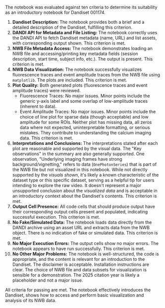 The notebook was evaluated against ten criteria to determine its suitability as an introductory notebook for Dandiset 001174.

1.  **Dandiset Description:** The notebook provides both a brief and a detailed description of the Dandiset, fulfilling this criterion.
2.  **DANDI API for Metadata and File Listing:** The notebook correctly uses the DANDI API to fetch Dandiset metadata (name, URL) and list assets, with corresponding output shown. This criterion is met.
3.  **NWB File Metadata Access:** The notebook demonstrates loading an NWB file and accessing/printing key metadata fields (session description, start time, subject info, etc.). The output is present. This criterion is met.
4.  **NWB Data Visualization:** The notebook successfully visualizes fluorescence traces and event amplitude traces from the NWB file using `matplotlib`. The plots are included. This criterion is met.
5.  **Plot Quality:** Both generated plots (fluorescence traces and event amplitude traces) were reviewed.
    *   Fluorescence Traces: No major issues. Minor points include the generic y-axis label and some overlap of low-amplitude traces (inherent to data).
    *   Event Amplitude Traces: No major issues. Minor points include the choice of line plot for sparse data (though acceptable) and low amplitude for some ROIs.
    Neither plot has missing data, all zeros data where not expected, uninterpretable formatting, or serious mistakes. They contribute to understanding the calcium imaging data. This criterion is met.
6.  **Interpretations and Conclusions:** The interpretations stated after each plot are reasonable and supported by the visual data. The "Key observations" in the summary are also generally supported. One observation, "Underlying imaging frames have strong background/vignetting," refers to data (`OnePhotonSeries`) that is part of the NWB file but not visualized in this notebook. While not directly supported by the *visuals shown*, it's likely a known characteristic of the dataset type or this specific dataset, serving as a helpful tip for users intending to explore the raw video. It doesn't represent a major unsupported conclusion about the *visualized data* and is acceptable in an introductory context about the Dandiset's contents. This criterion is met.
7.  **Output Cell Presence:** All code cells that should produce output have their corresponding output cells present and populated, indicating successful execution. This criterion is met.
8.  **No Fake/Simulated Data:** The notebook loads data directly from the DANDI archive using an asset URL and extracts data from the NWB object. There is no indication of fake or simulated data. This criterion is met.
9.  **No Major Execution Errors:** The output cells show no major errors. The notebook appears to have run successfully. This criterion is met.
10. **No Other Major Problems:** The notebook is well-structured, the code is appropriate, and the content is relevant for an introduction to the Dandiset. The disclaimer is acceptable. Installation instructions are clear. The choice of NWB file and data subsets for visualization is sensible for a demonstration. The 2025 citation year is likely a placeholder and not a major issue.

All criteria for passing are met. The notebook effectively introduces the Dandiset, shows how to access and perform basic visualization and analysis of its NWB data.